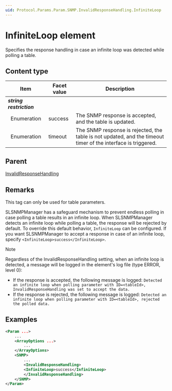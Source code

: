 ```yaml
---
uid: Protocol.Params.Param.SNMP.InvalidResponseHandling.InfiniteLoop
---
```


# InfiniteLoop element

<!-- RN 20419 -->

Specifies the response handling in case an infinite loop was detected while polling a table.

## Content type

|Item|Facet value|Description|
|--- |--- |--- |
|***string restriction***|||
|&nbsp;&nbsp;Enumeration|success|The SNMP response is accepted, and the table is updated.|
|&nbsp;&nbsp;Enumeration|timeout|The SNMP response is rejected, the table is not updated, and the timeout timer of the interface is triggered.|

## Parent

[InvalidResponseHandling](xref:Protocol.Params.Param.SNMP.InvalidResponseHandling)

## Remarks

This tag can only be used for table parameters.

SLSNMPManager has a safeguard mechanism to prevent endless polling in case polling a table results in an infinite loop. When SLSNMPManager detects an infinite loop while polling a table, the response will be rejected by default. To override this default behavior, `InfiniteLoop` can be configured. If you want SLSNMPManager to accept a response in case of an infinite loop, specify `<InfiniteLoop>success</InfiniteLoop>`.

> [!NOTE]
> Regardless of the InvalidResponseHandling setting, when an infinite loop is detected, a message will be logged in the element's log file (type ERROR, level 0):
>
> - If the response is accepted, the following message is logged: `Detected an infinite loop when polling parameter with ID=<tableId>, InvalidResponseHandling was set to accept the data.`
> - If the response is rejected, the following message is logged: `Detected an infinite loop when polling parameter with ID=<tableId>, rejected the polled data.`

## Examples

```xml
<Param ...>
    ...
    <ArrayOptions ...>
        ...
    </ArrayOptions>
    <SNMP>
        ...
        <InvalidResponseHandling>
        <InfiniteLoop>success</InfiniteLoop>
        </InvalidResponseHandling>
    </SNMP>
</Param>
```
